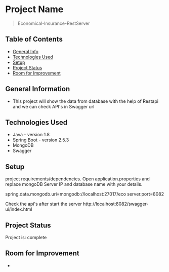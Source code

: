 # Project Name
> Economical-Insurance-RestServer


## Table of Contents
* [General Info](#general-information)
* [Technologies Used](#technologies-used)
* [Setup](#setup)
* [Project Status](#project-status)
* [Room for Improvement](#room-for-improvement)


## General Information
- This project will show the data from database with the help of Restapi and we can check API's in Swagger url

## Technologies Used
- Java - version 1.8
- Spring Boot - version 2.5.3
- MongoDB
- Swagger



## Setup
project requirements/dependencies.
Open application.properties and replace mongoDB Server IP and database name with your details.

spring.data.mongodb.uri=mongodb://localhost:27017/eco
server.port=8082

Check the api's after start the server
http://localhost:8082/swagger-ui/index.html 



## Project Status
Project is:  complete 


## Room for Improvement
-


